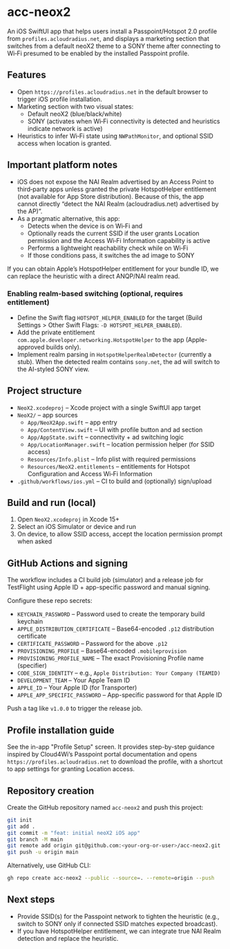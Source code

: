 # acc-neox2

An iOS SwiftUI app that helps users install a Passpoint/Hotspot 2.0 profile from `profiles.acloudradius.net`, and displays a marketing section that switches from a default neoX2 theme to a SONY theme after connecting to Wi‑Fi presumed to be enabled by the installed Passpoint profile.

## Features
- Open `https://profiles.acloudradius.net` in the default browser to trigger iOS profile installation.
- Marketing section with two visual states:
  - Default neoX2 (blue/black/white)
  - SONY (activates when Wi‑Fi connectivity is detected and heuristics indicate network is active)
- Heuristics to infer Wi‑Fi state using `NWPathMonitor`, and optional SSID access when location is granted.

## Important platform notes
- iOS does not expose the NAI Realm advertised by an Access Point to third‑party apps unless granted the private HotspotHelper entitlement (not available for App Store distribution). Because of this, the app cannot directly “detect the NAI Realm (acloudradius.net) advertised by the AP)”.
- As a pragmatic alternative, this app:
  - Detects when the device is on Wi‑Fi and
  - Optionally reads the current SSID if the user grants Location permission and the Access Wi‑Fi Information capability is active
  - Performs a lightweight reachability check while on Wi‑Fi
  - If those conditions pass, it switches the ad image to SONY

If you can obtain Apple’s HotspotHelper entitlement for your bundle ID, we can replace the heuristic with a direct ANQP/NAI realm read.

### Enabling realm-based switching (optional, requires entitlement)
- Define the Swift flag `HOTSPOT_HELPER_ENABLED` for the target (Build Settings > Other Swift Flags: `-D HOTSPOT_HELPER_ENABLED`).
- Add the private entitlement `com.apple.developer.networking.HotspotHelper` to the app (Apple-approved builds only).
- Implement realm parsing in `HotspotHelperRealmDetector` (currently a stub). When the detected realm contains `sony.net`, the ad will switch to the AI-styled SONY view.

## Project structure
- `NeoX2.xcodeproj` – Xcode project with a single SwiftUI app target
- `NeoX2/` – app sources
  - `App/NeoX2App.swift` – app entry
  - `App/ContentView.swift` – UI with profile button and ad section
  - `App/AppState.swift` – connectivity + ad switching logic
  - `App/LocationManager.swift` – location permission helper (for SSID access)
  - `Resources/Info.plist` – Info plist with required permissions
  - `Resources/NeoX2.entitlements` – entitlements for Hotspot Configuration and Access Wi‑Fi Information
- `.github/workflows/ios.yml` – CI to build and (optionally) sign/upload

## Build and run (local)
1. Open `NeoX2.xcodeproj` in Xcode 15+
2. Select an iOS Simulator or device and run
3. On device, to allow SSID access, accept the location permission prompt when asked

## GitHub Actions and signing
The workflow includes a CI build job (simulator) and a release job for TestFlight using Apple ID + app-specific password and manual signing.

Configure these repo secrets:
- `KEYCHAIN_PASSWORD` – Password used to create the temporary build keychain
- `APPLE_DISTRIBUTION_CERTIFICATE` – Base64-encoded `.p12` distribution certificate
- `CERTIFICATE_PASSWORD` – Password for the above `.p12`
- `PROVISIONING_PROFILE` – Base64-encoded `.mobileprovision`
- `PROVISIONING_PROFILE_NAME` – The exact Provisioning Profile name (specifier)
- `CODE_SIGN_IDENTITY` – e.g., `Apple Distribution: Your Company (TEAMID)`
- `DEVELOPMENT_TEAM` – Your Apple Team ID
- `APPLE_ID` – Your Apple ID (for Transporter)
- `APPLE_APP_SPECIFIC_PASSWORD` – App-specific password for that Apple ID

Push a tag like `v1.0.0` to trigger the release job.

## Profile installation guide
See the in-app "Profile Setup" screen. It provides step-by-step guidance inspired by Cloud4Wi’s Passpoint portal documentation and opens `https://profiles.acloudradius.net` to download the profile, with a shortcut to app settings for granting Location access.

## Repository creation
Create the GitHub repository named `acc-neox2` and push this project:

```bash
git init
git add .
git commit -m "feat: initial neoX2 iOS app"
git branch -M main
git remote add origin git@github.com:<your-org-or-user>/acc-neox2.git
git push -u origin main
```

Alternatively, use GitHub CLI:

```bash
gh repo create acc-neox2 --public --source=. --remote=origin --push
```

## Next steps
- Provide SSID(s) for the Passpoint network to tighten the heuristic (e.g., switch to SONY only if connected SSID matches expected broadcast).
- If you have HotspotHelper entitlement, we can integrate true NAI Realm detection and replace the heuristic.
